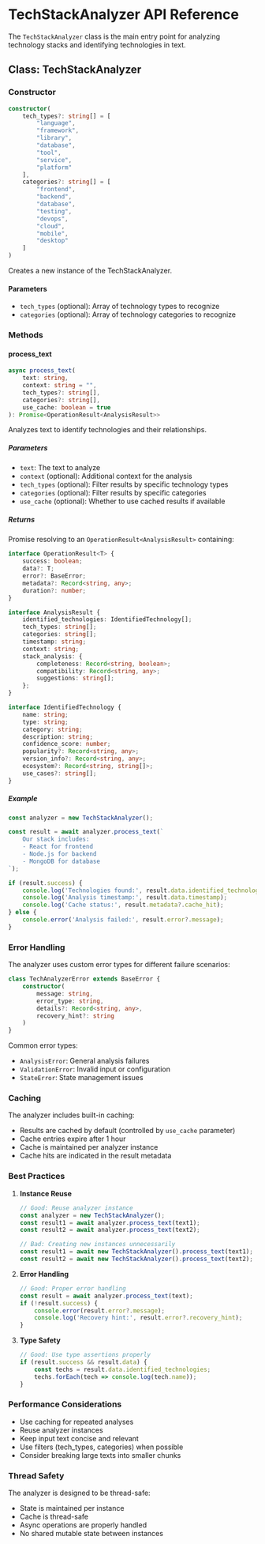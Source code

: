 # TechStackAnalyzer API Reference

The `TechStackAnalyzer` class is the main entry point for analyzing technology stacks and identifying technologies in text.

## Class: TechStackAnalyzer

### Constructor

```typescript
constructor(
    tech_types?: string[] = [
        "language",
        "framework",
        "library",
        "database",
        "tool",
        "service",
        "platform"
    ],
    categories?: string[] = [
        "frontend",
        "backend",
        "database",
        "testing",
        "devops",
        "cloud",
        "mobile",
        "desktop"
    ]
)
```

Creates a new instance of the TechStackAnalyzer.

#### Parameters

- `tech_types` (optional): Array of technology types to recognize
- `categories` (optional): Array of technology categories to recognize

### Methods

#### process_text

```typescript
async process_text(
    text: string,
    context: string = "",
    tech_types?: string[],
    categories?: string[],
    use_cache: boolean = true
): Promise<OperationResult<AnalysisResult>>
```

Analyzes text to identify technologies and their relationships.

##### Parameters

- `text`: The text to analyze
- `context` (optional): Additional context for the analysis
- `tech_types` (optional): Filter results by specific technology types
- `categories` (optional): Filter results by specific categories
- `use_cache` (optional): Whether to use cached results if available

##### Returns

Promise resolving to an `OperationResult<AnalysisResult>` containing:

```typescript
interface OperationResult<T> {
    success: boolean;
    data?: T;
    error?: BaseError;
    metadata?: Record<string, any>;
    duration?: number;
}

interface AnalysisResult {
    identified_technologies: IdentifiedTechnology[];
    tech_types: string[];
    categories: string[];
    timestamp: string;
    context: string;
    stack_analysis: {
        completeness: Record<string, boolean>;
        compatibility: Record<string, any>;
        suggestions: string[];
    };
}

interface IdentifiedTechnology {
    name: string;
    type: string;
    category: string;
    description: string;
    confidence_score: number;
    popularity?: Record<string, any>;
    version_info?: Record<string, any>;
    ecosystem?: Record<string, string[]>;
    use_cases?: string[];
}
```

##### Example

```typescript
const analyzer = new TechStackAnalyzer();

const result = await analyzer.process_text(`
    Our stack includes:
    - React for frontend
    - Node.js for backend
    - MongoDB for database
`);

if (result.success) {
    console.log('Technologies found:', result.data.identified_technologies);
    console.log('Analysis timestamp:', result.data.timestamp);
    console.log('Cache status:', result.metadata?.cache_hit);
} else {
    console.error('Analysis failed:', result.error?.message);
}
```

### Error Handling

The analyzer uses custom error types for different failure scenarios:

```typescript
class TechAnalyzerError extends BaseError {
    constructor(
        message: string,
        error_type: string,
        details?: Record<string, any>,
        recovery_hint?: string
    )
}
```

Common error types:

- `AnalysisError`: General analysis failures
- `ValidationError`: Invalid input or configuration
- `StateError`: State management issues

### Caching

The analyzer includes built-in caching:

- Results are cached by default (controlled by `use_cache` parameter)
- Cache entries expire after 1 hour
- Cache is maintained per analyzer instance
- Cache hits are indicated in the result metadata

### Best Practices

1. **Instance Reuse**
   ```typescript
   // Good: Reuse analyzer instance
   const analyzer = new TechStackAnalyzer();
   const result1 = await analyzer.process_text(text1);
   const result2 = await analyzer.process_text(text2);

   // Bad: Creating new instances unnecessarily
   const result1 = await new TechStackAnalyzer().process_text(text1);
   const result2 = await new TechStackAnalyzer().process_text(text2);
   ```

2. **Error Handling**
   ```typescript
   // Good: Proper error handling
   const result = await analyzer.process_text(text);
   if (!result.success) {
       console.error(result.error?.message);
       console.log('Recovery hint:', result.error?.recovery_hint);
   }
   ```

3. **Type Safety**
   ```typescript
   // Good: Use type assertions properly
   if (result.success && result.data) {
       const techs = result.data.identified_technologies;
       techs.forEach(tech => console.log(tech.name));
   }
   ```

### Performance Considerations

- Use caching for repeated analyses
- Reuse analyzer instances
- Keep input text concise and relevant
- Use filters (tech_types, categories) when possible
- Consider breaking large texts into smaller chunks

### Thread Safety

The analyzer is designed to be thread-safe:

- State is maintained per instance
- Cache is thread-safe
- Async operations are properly handled
- No shared mutable state between instances
